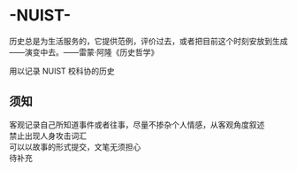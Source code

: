# -NUIST-

历史总是为生活服务的，它提供范例，评价过去，或者把目前这个时刻安放到生成――演变中去。——雷蒙·阿隆《历史哲学》

用以记录 NUIST 校科协的历史

## 须知

客观记录自己所知道事件或者往事，尽量不掺杂个人情感，从客观角度叙述  
禁止出现人身攻击词汇  
可以以故事的形式提交，文笔无须担心  
待补充
